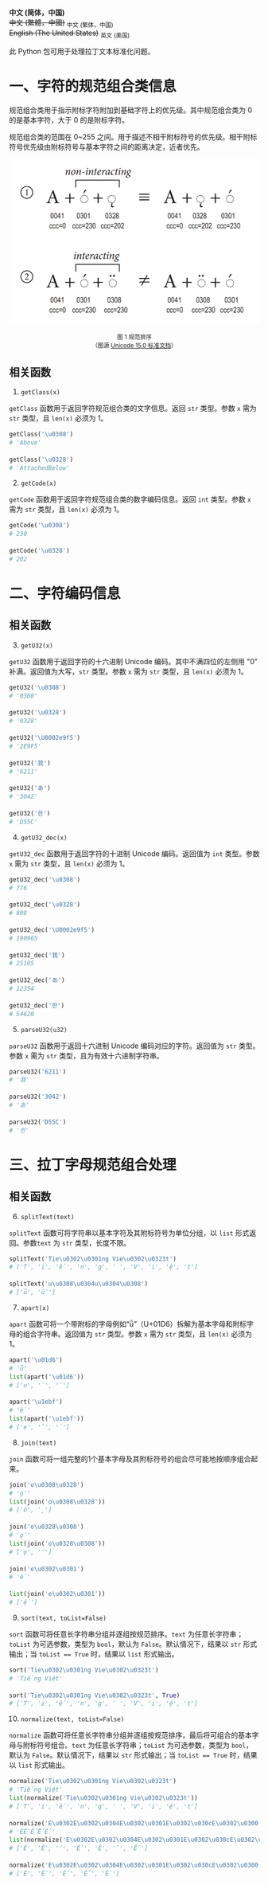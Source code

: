 **中文 (简体，中国)** <br/>~~中文 (繁體，中國)~~ <sub>中文 (繁体，中国)</sub><br/>~~English (The United States)~~ <sub>英文 (美国)</sub>

此 Python 包可用于处理拉丁文本标准化问题。

# 一、字符的规范组合类信息

规范组合类用于指示附标字符附加到基础字符上的优先级。其中规范组合类为 0 的是基本字符，大于 0 的是附标字符。

规范组合类的范围在 0~255 之间。用于描述不相干附标符号的优先级。相干附标符号优先级由附标符号与基本字符之间的距离决定，近者优先。

![image-1](assets\img\1.png)

<center><small>图 1 规范排序<br/>（图源 <a href="https://www.unicode.org/versions/Unicode15.0.0/UnicodeStandard-15.0.pdf">Unicode 15.0 标准文档</a>）</small></center>

## 相关函数

1. `getClass(x)`

`getClass` 函数用于返回字符规范组合类的文字信息。返回 `str` 类型。参数 `x` 需为 `str` 类型，且 `len(x)` 必须为 1。

```python
getClass('\u0308')
# 'Above'

getClass('\u0328')
# 'AttachedBelow'
```

2. `getCode(x)`

`getCode` 函数用于返回字符规范组合类的数字编码信息。返回 `int` 类型。参数 `x` 需为 `str` 类型，且 `len(x)` 必须为 1。

```python
getCode('\u0308')
# 230

getCode('\u0328')
# 202
```

# 二、字符编码信息

## 相关函数

3. `getU32(x)`

`getU32` 函数用于返回字符的十六进制 Unicode 编码。其中不满四位的左侧用 "0" 补满。返回值为大写，`str` 类型。参数 `x` 需为 `str` 类型，且 `len(x)` 必须为 1。

```python
getU32('\u0308')
# '0308'

getU32('\u0328')
# '0328'

getU32('\U0002e9f5')
# '2E9F5'

getU32('我')
# '6211'

getU32('あ')
# '3042'

getU32('한')
# 'D55C'
```

4. `getU32_dec(x)`

`getU32_dec` 函数用于返回字符的十进制 Unicode 编码。返回值为 `int` 类型。参数 `x` 需为 `str` 类型，且 `len(x)` 必须为 1。

```python
getU32_dec('\u0308')
# 776

getU32_dec('\u0328')
# 808

getU32_dec('\U0002e9f5')
# 190965

getU32_dec('我')
# 25105

getU32_dec('あ')
# 12354

getU32_dec('한')
# 54620
```

5. `parseU32(u32)`

`parseU32` 函数用于返回十六进制 Unicode 编码对应的字符。返回值为 `str` 类型。参数 `x` 需为 `str` 类型，且为有效十六进制字符串。

```python
parseU32('6211')
# '我'

parseU32('3042')
# 'あ'

parseU32('D55C')
# '한'
```

# 三、拉丁字母规范组合处理

## 相关函数

6. `splitText(text)`

`splitText` 函数可将字符串以基本字符及其附标符号为单位分组，以 `list` 形式返回。参数`text` 为 `str` 类型，长度不限。

```python
splitText('Tie\u0302\u0301ng Vie\u0302\u0323t')
# ['T', 'i', 'ế', 'n', 'g', ' ', 'V', 'i', 'ệ', 't']

splitText('u\u0308\u0304u\u0304\u0308')
# ['ǖ', 'ṻ']
```

7. `apart(x)`

`apart` 函数可将一个带附标的字母例如“ǖ”（U+01D6）拆解为基本字母和附标字母的组合字符串。返回值为 `str` 类型。参数 `x` 需为 `str` 类型，且 `len(x)` 必须为 1。

```python
apart('\u01d6')
# 'ǖ'
list(apart('\u01d6'))
# ['u', '̈', '̄']

apart('\u1ebf')
# 'ế'
list(apart('\u1ebf'))
# ['e', '̂', '́']
```

8. `join(text)`

`join` 函数可将一组完整的1个基本字母及其附标符号的组合尽可能地按顺序组合起来。

```python
join('o\u0308\u0328')
# 'ǫ̈'
list(join('o\u0308\u0328'))
# ['ö', '̨']

join('o\u0328\u0308')
# 'ǫ̈'
list(join('o\u0328\u0308'))
# ['ǫ', '̈']

join('e\u0302\u0301')
# 'ế'

list(join('e\u0302\u0301'))
# ['ế']
```

9. `sort(text, toList=False)`

`sort` 函数可将任意长字符串分组并逐组按规范排序。`text` 为任意长字符串；`toList` 为可选参数，类型为 `bool`，默认为 `False`。默认情况下，结果以 `str` 形式输出；当 `toList == True` 时，结果以 `list` 形式输出。

```python
sort('Tie\u0302\u0301ng Vie\u0302\u0323t')
# 'Tiếng Việt'

sort('Tie\u0302\u0301ng Vie\u0302\u0323t', True)
# ['T', 'i', 'ế', 'n', 'g', ' ', 'V', 'i', 'ệ', 't']
```

10. `normalize(text, toList=False)`

`normalize` 函数可将任意长字符串分组并逐组按规范排序，最后将可组合的基本字母与附标符号组合。`text` 为任意长字符串；`toList` 为可选参数，类型为 `bool`，默认为 `False`。默认情况下，结果以 `str` 形式输出；当 `toList == True` 时，结果以 `list` 形式输出。

```python
normalize('Tie\u0302\u0301ng Vie\u0302\u0323t')
# 'Tiếng Việt'
list(normalize('Tie\u0302\u0301ng Vie\u0302\u0323t'))
# ['T', 'i', 'ế', 'n', 'g', ' ', 'V', 'i', 'ệ', 't']

normalize('E\u0302E\u0302\u0304E\u0302\u0301E\u0302\u030cE\u0302\u0300')
# 'ÊÊ̄ẾÊ̌Ề'
list(normalize('E\u0302E\u0302\u0304E\u0302\u0301E\u0302\u030cE\u0302\u0300'))
# ['Ê', 'Ê', '̄', 'Ế', 'Ê', '̌', 'Ề']

normalize('E\u0302E\u0302\u0304E\u0302\u0301E\u0302\u030cE\u0302\u0300', True)
# ['Ê', 'Ê̄', 'Ế', 'Ê̌', 'Ề']
```

